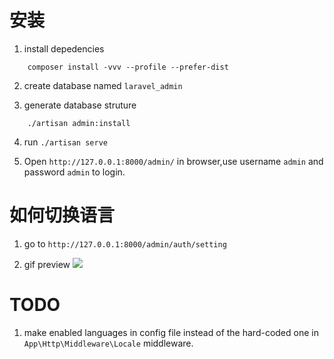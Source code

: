 #  安装

1. install depedencies
```
    composer install -vvv --profile --prefer-dist
```
2. create database named `laravel_admin`

3. generate database struture
```
    ./artisan admin:install
```
4. run `./artisan serve`

5. Open `http://127.0.0.1:8000/admin/` in browser,use username `admin` and password `admin` to login.

# 如何切换语言

1. go to `http://127.0.0.1:8000/admin/auth/setting`

2.  gif preview
![](https://drive.google.com/uc?export=view&id=1PsQniovVZTIY96eTLL99a_ZE6E2zWJGi)

# TODO

1. make enabled languages in config file instead of the  hard-coded one in `App\Http\Middleware\Locale` middleware.

